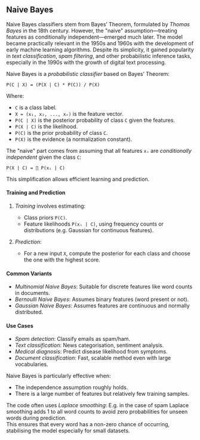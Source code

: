 
## Naive Bayes

Naive Bayes classifiers stem from Bayes’ Theorem, formulated by *Thomas Bayes* in the 18th century.
However, the "naive" assumption—treating features as conditionally independent—emerged much later.
The model became practically relevant in the 1950s and 1960s with the development of early machine
learning algorithms. Despite its simplicity, it gained popularity in *text classification*,
*spam filtering*, and other probabilistic inference tasks, especially in the 1990s with the growth
of digital text processing.

Naive Bayes is a *probabilistic classifier* based on Bayes’ Theorem:

```
P(C | X) = (P(X | C) * P(C)) / P(X)
```

Where:
- `C` is a class label.
- `X = (x₁, x₂, ..., xₙ)` is the feature vector.
- `P(C | X)` is the posterior probability of class `C` given the features.
- `P(X | C)` is the likelihood.
- `P(C)` is the prior probability of class `C`.
- `P(X)` is the evidence (a normalization constant).

The "naive" part comes from assuming that all features `xᵢ`
are *conditionally independent* given the class `C`:

```
P(X | C) = ∏ P(xᵢ | C)
```

This simplification allows efficient learning and prediction.

#### Training and Prediction

1. *Training* involves estimating:
   - Class priors `P(C)`.
   - Feature likelihoods `P(xᵢ | C)`, using frequency counts or
     distributions (e.g. Gaussian for continuous features).

2. *Prediction*:
   - For a new input `X`, compute the posterior for each class
     and choose the one with the highest score.

#### Common Variants

- *Multinomial Naive Bayes*: Suitable for discrete features like word counts in documents.
- *Bernoulli Naive Bayes*: Assumes binary features (word present or not).
- *Gaussian Naive Bayes*: Assumes features are continuous and normally distributed.

#### Use Cases

- *Spam detection*: Classify emails as spam/ham.
- *Text classification*: News categorisation, sentiment analysis.
- *Medical diagnosis*: Predict disease likelihood from symptoms.
- *Document classification*: Fast, scalable method even with large vocabularies.

Naive Bayes is particularly effective when:
- The independence assumption roughly holds.
- There is a large number of features but relatively few training samples.

The code often uses *Laplace smoothing*: E.g. in the case of spam Laplace smoothing adds 1 to
all word counts to avoid zero probabilities for unseen words during prediction.  
This ensures that every word has a non-zero chance of occurring, stabilising the model
especially for small datasets.
